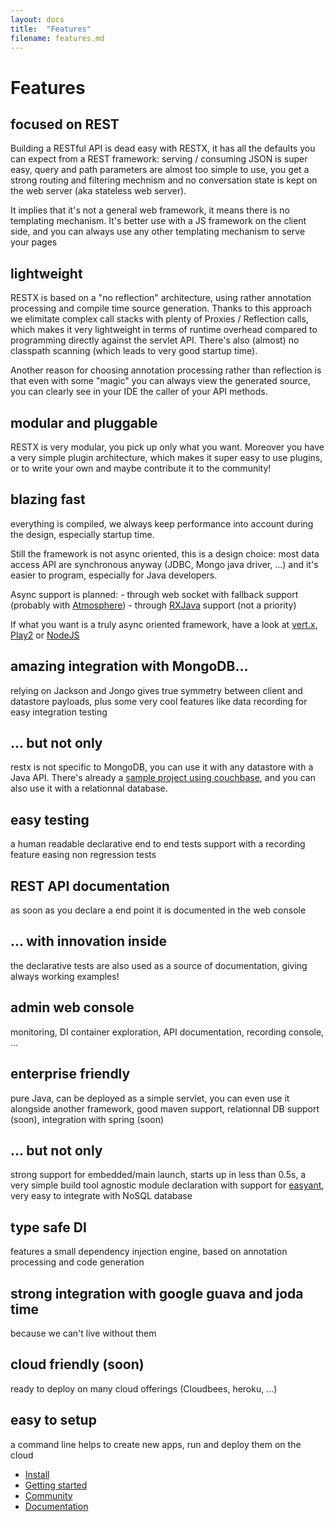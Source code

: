 ```yaml
---
layout: docs
title:  "Features"
filename: features.md
---
```

# Features

## focused on REST

   Building a RESTful API is dead easy with RESTX, it has all the defaults you can expect from a REST framework: serving / consuming JSON is super easy, query and path parameters are almost too simple to use, you get a strong routing and filtering mechnism and no conversation state is kept on the web server (aka stateless web server). 

   It implies that it's not a general web framework, it means there is no templating mechanism. It's better use with a JS framework on the client side, and you can always use any other templating mechanism to serve your pages

## lightweight

  RESTX is based on a "no reflection" architecture, using rather annotation processing and compile time source generation. Thanks to this approach we elimitate complex call stacks with plenty of Proxies / Reflection calls, which makes it very lightweight in terms of runtime overhead compared to programming directly against the servlet API. There's also (almost) no classpath scanning (which leads to very good startup time). 

  Another reason for choosing annotation processing rather than reflection is that even with some "magic" you can always view the generated source, you can clearly see in your IDE the caller of your API methods.

## modular and pluggable

  RESTX is very modular, you pick up only what you want. Moreover you have a very simple plugin architecture, which makes it super easy to use plugins, or to write your own and maybe contribute it to the community!

## blazing fast

   everything is compiled, we always keep performance into account during the design, especially startup time.

   Still the framework is not async oriented, this is a design choice: most data access API are synchronous anyway (JDBC, Mongo java driver, ...) and it's easier to program, especially for Java developers.

   Async support is planned:
     - through web socket with fallback support (probably with [Atmosphere](http://async-io.org/))
     - through [RXJava](https://github.com/Netflix/RxJava) support (not a priority)

   If what you want is a truly async oriented framework, have a look at [vert.x](http://vertx.io), [Play2](http://www.playframework.com/) or [NodeJS](http://nodejs.org)

## amazing integration with MongoDB...

   relying on Jackson and Jongo gives true symmetry between client and datastore payloads, plus some very cool features like data recording for easy integration testing 

## ... but not only

   restx is not specific to MongoDB, you can use it with any datastore with a Java API. There's already a [sample project using couchbase](https://github.com/restx/restx/tree/master/restx-samples/restx-samples-beersample), and you can also use it with a relationnal database.

## easy testing

   a human readable declarative end to end tests support with a recording feature easing non regression tests

## REST API documentation

   as soon as you declare a end point it is documented in the web console

## ... with innovation inside

   the declarative tests are also used as a source of documentation, giving always working examples!

## admin web console

   monitoring, DI container exploration, API documentation, recording console, ...

## enterprise friendly

   pure Java, can be deployed as a simple servlet, you can even use it alongside another framework, good maven support, relationnal DB support (soon), integration with spring (soon)

## ... but not only

   strong support for embedded/main launch, starts up in less than 0.5s, a very simple build tool agnostic module declaration with support for [easyant](http://ant.apache.org/easyant/), very easy to integrate with NoSQL database

## type safe DI

   features a small dependency injection engine, based on annotation processing and code generation

## strong integration with google guava and joda time

   because we can't live without them

## cloud friendly (soon)

   ready to deploy on many cloud offerings (Cloudbees, heroku, ...)

## easy to setup

   a command line helps to create new apps, run and deploy them on the cloud
	 
<div class="go-next">
<ul>
	<li><a href="install.html"><i class="icon-cloud-download"> </i> Install</a></li>
	<li><a href="getting-started.html"><i class="icon-play"> </i> Getting started</a></li>
	<li><a href="/community/"><i class="icon-beer"> </i> Community</a></li>
	<li><a href="/docs/"><i class="icon-book"> </i> Documentation</a></li>
</ul>	
</div>
	 
